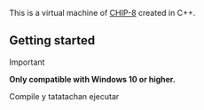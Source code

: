 This is a virtual machine of [CHIP-8](https://en.wikipedia.org/wiki/CHIP-8) created in C++.

## Getting started
> [!IMPORTANT]
> **Only compatible with Windows 10 or higher.**

Compile y tatatachan ejecutar
